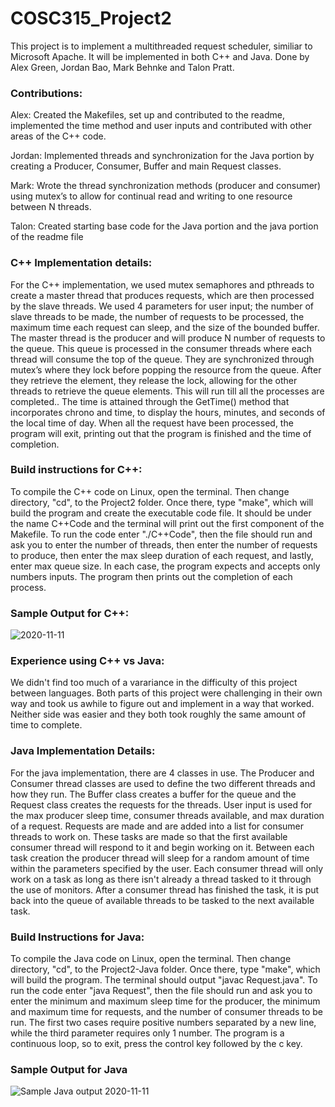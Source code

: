 # COSC315_Project2                              

This project is to implement a multithreaded request scheduler, similiar to Microsoft Apache. It will be implemented in both C++ and Java. Done by Alex Green, Jordan Bao, Mark Behnke and Talon Pratt.

### Contributions:
Alex: Created the Makefiles, set up and contributed to the readme, implemented the time method and user inputs and contributed with other areas of the C++ code.

Jordan: Implemented threads and synchronization for the Java portion by creating a Producer, Consumer, Buffer and main Request classes.

Mark: Wrote the thread synchronization methods (producer and consumer) using mutex’s to allow for continual read and writing to one resource between N threads. 

Talon: Created starting base code for the Java portion and the java portion of the readme file

### C++ Implementation details: 

  For the C++ implementation, we used mutex semaphores and pthreads to create a master thread that produces requests, which are then processed by the slave threads. We used 4 parameters for user input; the number of slave threads to be made, the number of requests to be processed, the maximum time each request can sleep, and the size of the bounded buffer. The master thread is the producer and will produce N number of requests to the queue. This queue is processed in the consumer threads where each thread will consume the top of the queue. They are synchronized through mutex’s where they lock before popping the resource from the queue. After they retrieve the element, they release the lock, allowing for the other threads to retrieve the queue elements. This will run till all the processes are completed.. The time is attained through the GetTime() method that incorporates chrono and time, to display the hours, minutes, and seconds of the local time of day. When all the request have been processed, the program will exit, printing out that the program is finished and the time of completion.  
  
### Build instructions for C++:

  To compile the C++ code on Linux, open the terminal. Then change directory, "cd", to the Project2 folder. Once there, type "make", which will build the program and create the executable code file. It should be under the name C++Code and the terminal will print out the first component of the Makefile. To run the code enter "./C++Code", then the file should run and ask you to enter the number of threads, then enter the number of requests to produce, then enter the max sleep duration of each request, and lastly, enter max queue size. In each case, the program expects and accepts only numbers inputs. The program then prints out the completion of each process. 

### Sample Output for C++: 
![2020-11-11](https://user-images.githubusercontent.com/60950452/98864870-63b00c00-241f-11eb-92ee-03ab0d2f93d6.png)

### Experience using C++ vs Java:
  We didn't find too much of a varariance in the difficulty of this project between languages. Both parts of this project were challenging in their own way and took us awhile to figure out and implement in a way that worked. Neither side was easier and they both took roughly the same amount of time to complete.
  
### Java Implementation Details:
  For the java implementation, there are 4 classes in use. The Producer and Consumer thread classes are used to define the two different threads and how they run. The Buffer class creates a buffer for the queue and the Request class creates the requests for the threads. User input is used for the max producer sleep time, consumer threads available, and max duration of a request. Requests are made and are added into a list for consumer threads to work on. These tasks are made so that the first available consumer thread will respond to it and begin working on it. Between each task creation the producer thread will sleep for a random amount of time within the parameters specified by the user. Each consumer thread will only work on a task as long as there isn't already a thread tasked to it through the use of monitors. After a consumer thread has finished the task, it is put back into the queue of available threads to be tasked to the next available task. 

### Build Instructions for Java:
  To compile the Java code on Linux, open the terminal. Then change directory, "cd", to the Project2-Java folder. Once there, type "make", which will build the program. The terminal should output "javac Request.java". To run the code enter "java Request", then the file should run and ask you to enter the minimum and maximum sleep time for the producer, the minimum and maximum time for requests, and the number of consumer threads to be run. The first two cases require positive numbers separated by a new line, while the third parameter requires only 1 number. The program is a continuous loop, so to exit, press the control key followed by the c key.
### Sample Output for Java
![Sample Java output 2020-11-11](https://i.imgur.com/9GVOFeF.png)
